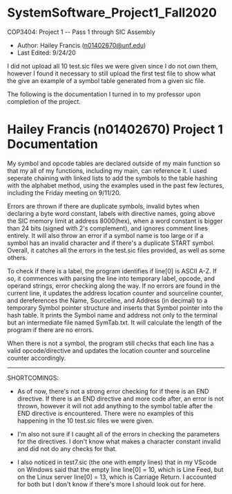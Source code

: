 # SystemSoftware_Project1_Fall2020
COP3404: Project 1 -- Pass 1 through SIC Assembly
 * Author: Hailey Francis (n01402670@unf.edu)
 * Last Edited: 9/24/20

I did not upload all 10 test.sic files we were given since I do not own them, however I found it necessary to still upload the first test file to show what the give an example of a symbol table generated from a given sic file.

The following is the documentation I turned in to my professor upon completion of the project. 

# Hailey Francis (n01402670) Project 1 Documentation
My symbol and opcode tables are declared outside of my main function so that my all of my functions, including my main, can reference it. I used seperate chaining with linked lists to add the symbols to the table hashing with the alphabet method, using the examples used in the past few lectures, including the Friday meeting on 9/11/20.

Errors are thrown if there are duplicate symbols, invalid bytes when declaring a byte word constant, labels with directive names, going above the SIC memory limit at address 8000(hex), when a word constant is bigger than 24 bits (signed with 2's complement), and ignores comment lines entirely. It will also throw an error if a symbol name is too large or if a symbol has an invalid character and if there's a duplicate START symbol. Overall, it catches all the errors in the test.sic files provided, as well as some others.

To check if there is a label, the program identifies if line[0] is ASCII A-Z. If so, it commences with parsing the line into temporary label, opcode, and operand strings, error checking along the way. If no errors are found in the current line, it updates the address location counter and sourceline counter, and dereferences the Name, Sourceline, and Address (in decimal)  to a temporary Symbol pointer structure and inserts that Symbol pointer into the hash table. It prints the Symbol name and address not only to the terminal but an intermediate file named SymTab.txt. It will calculate the length of the program if there are no errors.

When there is not a symbol, the program still checks that each line has a valid opcode/directive and updates the location counter and sourceline counter accordingly.

- - - - - - - - - - - - - - - - - - - - - - - - - - - - - - - - - - - - - - - - - - - - - - - - - - - - - - - - - - - - - - - - - - - - - - - - - - - - - - - - - - - - - - - - - 

SHORTCOMINGS:
* As of now, there's not a strong error checking for if there is an END directive. If there is an END directive and more code after, an error is not thrown, however it will not add anything to the symbol table after the END directive is encountered.  There were no examples of this happening in the 10 test.sic files we were given. 

* I'm also not sure if I caught all of the errors in checking the parameters for the directives. I don't know what makes a character constant invalid and did not do any checks for that.

* I also noticed in test7.sic (the one with empty lines) that in my VScode on Windows said that the empty line line[0] = 10, which is Line Feed, but on the Linux server line[0] = 13, which is Carriage Return. I accounted for both but I don't know if there's more I should look out for here.
